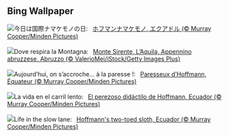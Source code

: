 ## Bing Wallpaper
![](https://www.bing.com/th?id=OHR.HoffmansSloth_JA-JP1255329003_UHD.jpg&w=1000)今日は国際ナマケモノの日:&nbsp;&ensp;[ホフマンナマケモノ, エクアドル (© Murray Cooper/Minden Pictures)](https://www.bing.com/th?id=OHR.HoffmansSloth_JA-JP1255329003_UHD.jpg)
<br><br/>
![](https://www.bing.com/th?id=OHR.MonteVelino_IT-IT3560922998_UHD.jpg&w=1000)Dove respira la Montagna:&nbsp;&ensp;[Monte Sirente, L’Aquila, Appennino abruzzese, Abruzzo (© ValerioMei/iStock/Getty Images Plus)](https://www.bing.com/th?id=OHR.MonteVelino_IT-IT3560922998_UHD.jpg)
<br><br/>
![](https://www.bing.com/th?id=OHR.HoffmansSloth_FR-FR9921272661_UHD.jpg&w=1000)Aujourd’hui, on s’accroche… à la paresse !:&nbsp;&ensp;[Paresseux d’Hoffmann, Équateur (© Murray Cooper/Minden Pictures)](https://www.bing.com/th?id=OHR.HoffmansSloth_FR-FR9921272661_UHD.jpg)
<br><br/>
![](https://www.bing.com/th?id=OHR.HoffmansSloth_ES-ES9765798870_UHD.jpg&w=1000)La vida en el carril lento:&nbsp;&ensp;[El perezoso didáctilo de Hoffmann, Ecuador (© Murray Cooper/Minden Pictures)](https://www.bing.com/th?id=OHR.HoffmansSloth_ES-ES9765798870_UHD.jpg)
<br><br/>
![](https://www.bing.com/th?id=OHR.HoffmansSloth_EN-GB2702154812_UHD.jpg&w=1000)Life in the slow lane:&nbsp;&ensp;[Hoffmann's two-toed sloth, Ecuador (© Murray Cooper/Minden Pictures)](https://www.bing.com/th?id=OHR.HoffmansSloth_EN-GB2702154812_UHD.jpg)
<br><br/>
